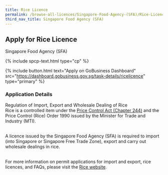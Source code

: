 ```yaml
---
title: Rice Licence
permalink: /browse-all-licences/Singapore-Food-Agency-(SFA)/Rice-Licence
third_nav_title: Singapore Food Agency (SFA)
---
```


## Apply for Rice Licence

Singapore Food Agency (SFA)

{% include spcp-text.html type="cp" %}

{% include button.html text="Apply on GoBusiness Dashboard" src="https://dashboard.gobusiness.gov.sg/task-details/ricelicence" type="primary" %}

<H3>Application Details</H3>

<p>Regulation of Import, Export and Wholesale Dealing of Rice<br>Rice is a controlled item under the <a href="http://sso.agc.gov.sg/SL/PCA1950-OR5" target="_blank" rel="noopener">Price Control Act (Chapter 244)</a> and the Price Control (Rice) Order 1990 issued by the Minister for Trade and Industry (MTI).</p>
<p><br>A licence issued by the Singapore Food Agency (SFA) is required to import (into Singapore or Singapore Free Trade Zone), export and carry out wholesale dealings in rice.</p>
<p><br>For more information on permit applications for import and export, rice licences, and FAQs, please visit the <a href="https://rice.sfa.gov.sg/" target="_blank" rel="noopener">Rice website</a>.</p>

